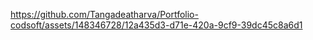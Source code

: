 

https://github.com/Tangadeatharva/Portfolio-codsoft/assets/148346728/12a435d3-d71e-420a-9cf9-39dc45c8a6d1

